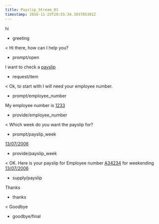 ```yaml
---
title: Payslip_Stream_01
timestamp: 2016-11-23T20:55:34.103785391Z
---
```


hi
* greeting

< Hi there, how can I help you?
* prompt/open

I want to check a [payslip](item_type)
* request/item

< Ok, to start with I will need your employee number.
* prompt/employee_number

My employee number is [1233](employee_number)
* provide/employee_number

< Which week do you want the payslip for?
* prompt/payslip_week

[13/07/2006](payslip_week)
* provide/payslip_week

< OK. Here is your payslip for Employee number [A34234](employee_number) for weekending [13/07/2006](payslip_week)
* supply/payslip

Thanks
* thanks

< Goodbye
* goodbye/final
